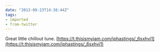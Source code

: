 ```yaml
---
date: "2013-09-23T14:38:44Z"
tags:
- imported
- from-twitter
---
```

Great little chillout tune. [https://t.thisismyjam.com/jphastings/_6sxhvi1](https://t.thisismyjam.com/jphastings/_6sxhvi1)
